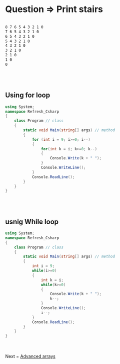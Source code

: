 # Question => Print stairs
```bash

8 7 6 5 4 3 2 1 0 
7 6 5 4 3 2 1 0 
6 5 4 3 2 1 0 
5 4 3 2 1 0 
4 3 2 1 0 
3 2 1 0 
2 1 0 
1 0 
0
```
<br/><br/>

## Using for loop

```C#
using System;
namespace Refresh_Csharp  
{
    class Program // class
    {
        static void Main(string[] args) // method
        {
            for (int i = 9; i>=0; i--)
            {
                for(int k = i; k>=0; k--)
                {
                    Console.Write(k + " ");
                }
                Console.WriteLine();
            }
            Console.ReadLine();
        }
    }
}
```
<br/><br/>

## usnig While loop
```C#
using System;
namespace Refresh_Csharp  
{
    class Program // class
    {
        static void Main(string[] args) // method
        {
            int i = 9;
            while(i>=0)
            {
                int k = i;
                while(k>=0)
                {
                    Console.Write(k + " ");
                    k--;
                }
                Console.WriteLine();
                i--;
            }
            Console.ReadLine();
        }
    }
}
```
<br/><br/>
Next = [Advanced arrays](8.%20array_advanced.md)